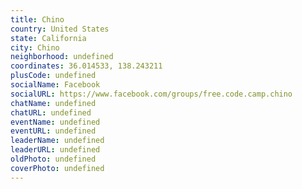 ```yaml
---
title: Chino
country: United States
state: California
city: Chino
neighborhood: undefined
coordinates: 36.014533, 138.243211
plusCode: undefined
socialName: Facebook
socialURL: https://www.facebook.com/groups/free.code.camp.chino
chatName: undefined
chatURL: undefined
eventName: undefined
eventURL: undefined
leaderName: undefined
leaderURL: undefined
oldPhoto: undefined
coverPhoto: undefined
---
```

